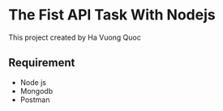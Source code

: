 # The Fist API Task With Nodejs 

This project created by Ha Vuong Quoc

## Requirement 
- Node js 
- Mongodb
- Postman
